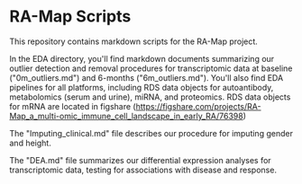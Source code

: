 # RA-Map Scripts

This repository contains markdown scripts for the RA-Map project. 

In the EDA directory, you'll find markdown documents summarizing our outlier detection and removal procedures for transcriptomic data at baseline ("0m_outliers.md") and 6-months ("6m_outliers.md"). You'll also find EDA pipelines for all platforms, including RDS data objects for autoantibody, metabolomics (serum and urine), miRNA, and proteomics. RDS data objects for mRNA are located in figshare (https://figshare.com/projects/RA-Map_a_multi-omic_immune_cell_landscape_in_early_RA/76398)

The "Imputing_clinical.md" file describes our procedure for imputing gender and height.

The "DEA.md" file summarizes our differential expression analyses for transcriptomic data, testing for associations with disease and response.

